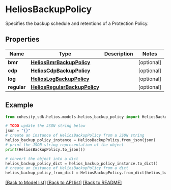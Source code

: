 # HeliosBackupPolicy

Specifies the backup schedule and retentions of a Protection Policy.

## Properties

Name | Type | Description | Notes
------------ | ------------- | ------------- | -------------
**bmr** | [**HeliosBmrBackupPolicy**](HeliosBmrBackupPolicy.md) |  | [optional] 
**cdp** | [**HeliosCdpBackupPolicy**](HeliosCdpBackupPolicy.md) |  | [optional] 
**log** | [**HeliosLogBackupPolicy**](HeliosLogBackupPolicy.md) |  | [optional] 
**regular** | [**HeliosRegularBackupPolicy**](HeliosRegularBackupPolicy.md) |  | [optional] 

## Example

```python
from cohesity_sdk.helios.models.helios_backup_policy import HeliosBackupPolicy

# TODO update the JSON string below
json = "{}"
# create an instance of HeliosBackupPolicy from a JSON string
helios_backup_policy_instance = HeliosBackupPolicy.from_json(json)
# print the JSON string representation of the object
print(HeliosBackupPolicy.to_json())

# convert the object into a dict
helios_backup_policy_dict = helios_backup_policy_instance.to_dict()
# create an instance of HeliosBackupPolicy from a dict
helios_backup_policy_from_dict = HeliosBackupPolicy.from_dict(helios_backup_policy_dict)
```
[[Back to Model list]](../README.md#documentation-for-models) [[Back to API list]](../README.md#documentation-for-api-endpoints) [[Back to README]](../README.md)


